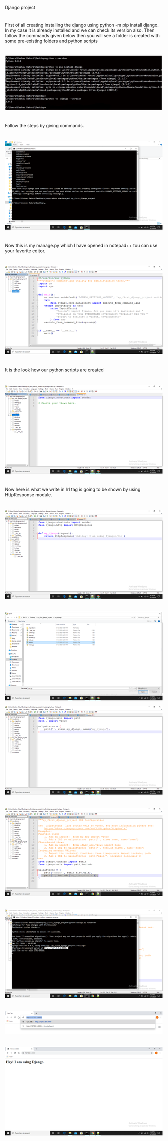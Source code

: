 Django project

#
#
First of all creating installing the django using python -m pip install django.
In my case it is already installed and we can check its version also.
Then follow the commands given below then you will see a folder is created with some pre-existing folders and python scripts
#
![step-1](https://github.com/keshavgbpecdelhi/my_first_django_project/blob/master/Screenshot%20(41)_LI.jpg)

#
Follow the steps by giving commands.
#
![step-2](https://github.com/keshavgbpecdelhi/my_first_django_project/blob/master/Screenshot%20(43).png)

#
Now this is my manage.py which I have opened in notepad++ tou can use your favorite editor.
#
![step-3](https://github.com/keshavgbpecdelhi/my_first_django_project/blob/master/Screenshot%20(44).png)

#
It is the look how our python scripts are created
#
![step-4](https://github.com/keshavgbpecdelhi/my_first_django_project/blob/master/Screenshot%20(45).png)

#
Now here is what we write in h1 tag is going to be shown by using HttpResponse module.
#
![step-5](https://github.com/keshavgbpecdelhi/my_first_django_project/blob/master/Screenshot%20(46).png)

#
#
![step-6](https://github.com/keshavgbpecdelhi/my_first_django_project/blob/master/Screenshot%20(47).png)

![step-7](https://github.com/keshavgbpecdelhi/my_first_django_project/blob/master/Screenshot%20(48).png)

#
#
![step-8](https://github.com/keshavgbpecdelhi/my_first_django_project/blob/master/Screenshot%20(49).png)

#
#
![step-9](https://github.com/keshavgbpecdelhi/my_first_django_project/blob/master/Screenshot%20(50).png)

#
#
![step-10](https://github.com/keshavgbpecdelhi/my_first_django_project/blob/master/Screenshot%20(51).png)

#
#
![step-11](https://github.com/keshavgbpecdelhi/my_first_django_project/blob/master/Screenshot%20(53).png)
